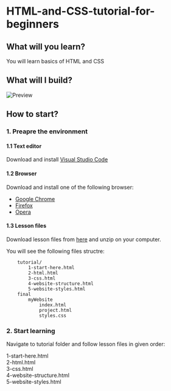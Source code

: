 # HTML-and-CSS-tutorial-for-beginners

## What will you learn?
You will learn basics of HTML and CSS 

## What will I build? 

![Preview](https://mdbootstrap.com/wp-content/themes/mdbootstrap4/content/en/education/developer-roadmap/html/basics/tutorial/assets/preview.gif)

## How to start?
### 1. Preapre the environment  

#### 1.1 Text editor    
Download and install [Visual Studio Code](https://code.visualstudio.com/download) 
	
#### 1.2 Browser  
Download and install one of the following browser:  

* [Google Chrome](https://www.google.com/chrome/)  
* [Firefox](https://www.mozilla.org/en-US/firefox/new/)  
* [Opera](https://www.opera.com/download)
  
#### 1.3 Lesson files  
Download lesson files from [here](https://github.com/mdbootstrap/HTML-and-CSS-tutorial-for-beginners/archive/master.zip) and unzip on your computer.
  
You will see the following files structre:

        tutorial/ 
            1-start-here.html
            2-html.html
            3-css.html
            4-website-structure.html
            5-website-styles.html
        final
            myWebsite
                index.html
                project.html
                styles.css
    
### 2. Start learning
Navigate to tutorial folder and follow lesson files in given order:

1-start-here.html   
2-html.html  
3-css.html  
4-website-structure.html  
5-website-styles.html
